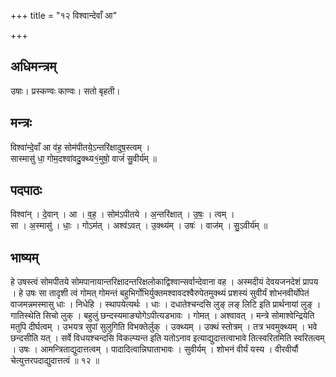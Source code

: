 +++
title = "१२ विश्वान्देवाँ आ"

+++
## अधिमन्त्रम्
उषाः। प्रस्कण्वः काण्वः। सतो बृहती।

## मन्त्रः
विश्वा॑न्दे॒वाँ आ व॑ह॒ सोम॑पीतये॒ऽन्तरि॑क्षादुष॒स्त्वम् ।  
सास्मासु॑ धा॒ गोम॒दश्वा॑वदु॒क्थ्य१॒॑मुषो॒ वाजं॑ सु॒वीर्य॑म् ॥

## पदपाठः
विश्वा॑न् । दे॒वान् । आ । व॒ह॒ । सोम॑ऽपीतये । अ॒न्तरि॑क्षात् । उ॒षः॒ । त्वम् ।  
सा । अ॒स्मासु॑ । धाः॒ । गोऽम॑त् । अश्व॑ऽवत् । उ॒क्थ्य॑म् । उषः॑ । वाज॑म् । सु॒ऽवीर्य॑म् ॥

## भाष्यम्
हे उषस्त्वं सोमपीतये सोमपानायान्तरिक्षादन्तरिक्षलोकाद्विश्वान्सर्वान्देवाना वह । अस्मदीयं देवयजनदेशं प्रापय । हे उषः सा तादृशी त्वं गोमत् गोमन्तं बहुभिर्गोभिर्युक्तमश्वावदश्वैरुपेतमुक्थ्यं प्रशस्यं सुवीर्यं शोभनवीर्योपेतं वाजमन्नमस्मासु धाः । निधेहि । स्थापयेत्यर्थः । धाः । दधातेश्चन्दसि लुङ् लङ् लिटि इति प्रार्थनायां लुङ् । गातिस्थेति सिचो लुक् । बहुलुं छन्दस्यमाङ्योगेऽपीत्यडभावः । गोमत् । अश्वावत् । मन्त्रे सोमाश्वेन्द्रियेति मतुपि दीर्घत्वम् । उभयत्र सुपां सुलुगिति विभक्तेर्लुक् । उक्थ्यम् । उक्थं स्तोत्रम् । तत्र भवमुक्थ्यम् । भवे छन्दसीति यत् । सर्वे विधयश्चन्दसि विकल्प्यन्त इति यतोऽनाव इत्याद्युदात्तत्वाभावे तित्स्वरितमिति स्वरितत्वम् । उषः । आमन्त्रिताद्युदात्तत्वम् । पादादित्वान्निघाताभावः । सुवीर्यम् । शोभनं वीर्यं यस्य । वीरवीर्यौ चेत्युत्तरपदाद्युदात्तत्वं ॥ १२ ॥